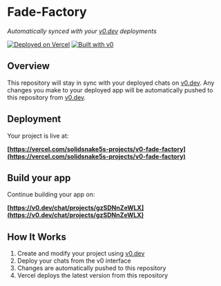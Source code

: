 # Fade-Factory

*Automatically synced with your [v0.dev](https://v0.dev) deployments*

[![Deployed on Vercel](https://img.shields.io/badge/Deployed%20on-Vercel-black?style=for-the-badge&logo=vercel)](https://vercel.com/solidsnake5s-projects/v0-fade-factory)
[![Built with v0](https://img.shields.io/badge/Built%20with-v0.dev-black?style=for-the-badge)](https://v0.dev/chat/projects/gzSDNnZeWLX)

## Overview

This repository will stay in sync with your deployed chats on [v0.dev](https://v0.dev).
Any changes you make to your deployed app will be automatically pushed to this repository from [v0.dev](https://v0.dev).

## Deployment

Your project is live at:

**[https://vercel.com/solidsnake5s-projects/v0-fade-factory](https://vercel.com/solidsnake5s-projects/v0-fade-factory)**

## Build your app

Continue building your app on:

**[https://v0.dev/chat/projects/gzSDNnZeWLX](https://v0.dev/chat/projects/gzSDNnZeWLX)**

## How It Works

1. Create and modify your project using [v0.dev](https://v0.dev)
2. Deploy your chats from the v0 interface
3. Changes are automatically pushed to this repository
4. Vercel deploys the latest version from this repository
